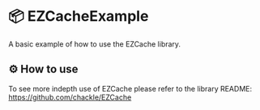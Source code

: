 # 📦 EZCacheExample

A basic example of how to use the EZCache library.

## ⚙️ How to use

To see more indepth use of EZCache please refer to the library README: <https://github.com/chackle/EZCache>

